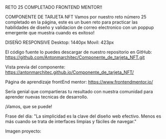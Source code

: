RETO 25 COMPLETADO FRONTEND MENTOR!!

COMPONENTE DE TARJETA NFT
Vamos por nuestro reto número 25 completado en la página, este es un buen reto para practicar las habilidades de diseño y
validacion de correo electronico con un poppup emergente que muestra cuando es exitoso!

DISEÑO RESPONSIVE
Desktop: 1440px
Movil: 423px

El código fuente lo puedes descargar de nuestro repositorio en GitHub:
https://github.com/Antonmarchitec/Componente_de_tarjeta_NFT.git

Vista previa del componente:
https://antonmarchitec.github.io/Componente_de_tarjeta_NFT/

Página de aprendizaje frontEnd mentor:
https://www.frontendmentor.io/

Sería genial que compartieras tu resultado con nuestra comunidad para aprender nuevas tecnicas de desarrollo.

¡Vamos, que se puede!

Frase del día:
"La simplicidad es la clave del diseño web efectivo. Menos es más cuando se trata de interfaces limpias y fáciles de navegar."

Imagen proyecto:

